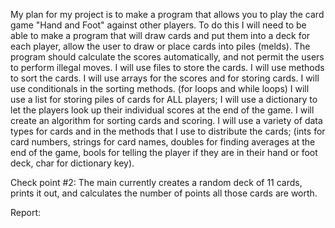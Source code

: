 My plan for my project is to make a program that allows you to play the card game "Hand and Foot" against other players. 
To do this I will need to be able to make a program that will draw cards and put them into a deck for each player, allow the user to draw or place cards into piles (melds).
The program should calculate the scores automatically, and not permit the users to perform illegal moves. 
I will use files to store the cards.
I will use methods to sort the cards.
I will use arrays for the scores and for storing cards.
I will use conditionals in the sorting methods. (for loops and while loops)
I will use a list for storing piles of cards for ALL players;
I will use a dictionary to let the players look up their individual scores at the end of the game.
I will create an algorithm for sorting cards and scoring.
I will use a variety of data types for cards and in the methods that I use to distribute the cards; (ints for card numbers, strings for card names, doubles for finding averages at the end of the game, bools for telling the player if they are in their hand or foot deck, char for dictionary key).

Check point #2: The main currently creates a random deck of 11 cards, prints it out, and calculates the number of points all those cards are worth.

Report:

